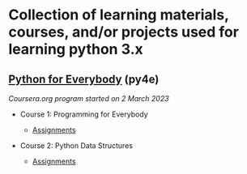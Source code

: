 # Collection of learning materials, courses, and/or projects used for learning python 3.x
## [Python for Everybody](https://www.coursera.org/specializations/python?#courses) (py4e)
_Coursera.org program started on 2 March 2023_
* Course 1: Programming for Everybody
    * [Assignments](https://github.com/Josephhmltn/Python/tree/main/py4e/Course%201)
    
* Course 2: Python Data Structures
    * [Assignments](https://github.com/Josephhmltn/Python/tree/main/py4e/Course%202)
